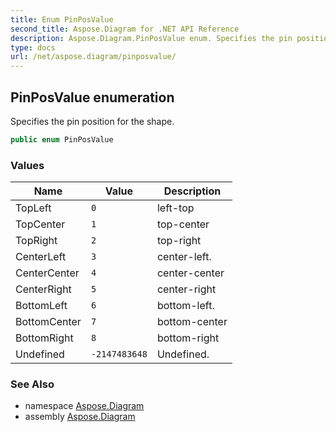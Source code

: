 ```yaml
---
title: Enum PinPosValue
second_title: Aspose.Diagram for .NET API Reference
description: Aspose.Diagram.PinPosValue enum. Specifies the pin position for the shape
type: docs
url: /net/aspose.diagram/pinposvalue/
---
```

## PinPosValue enumeration

Specifies the pin position for the shape.

```csharp
public enum PinPosValue
```

### Values

| Name | Value | Description |
| --- | --- | --- |
| TopLeft | `0` | left-top |
| TopCenter | `1` | top-center |
| TopRight | `2` | top-right |
| CenterLeft | `3` | center-left. |
| CenterCenter | `4` | center-center |
| CenterRight | `5` | center-right |
| BottomLeft | `6` | bottom-left. |
| BottomCenter | `7` | bottom-center |
| BottomRight | `8` | bottom-right |
| Undefined | `-2147483648` | Undefined. |

### See Also

* namespace [Aspose.Diagram](../../aspose.diagram/)
* assembly [Aspose.Diagram](../../)


